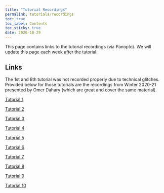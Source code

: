 ```yaml
---
title: "Tutorial Recordings"
permalink: tutorials/recordings
toc: true
toc_label: Contents
toc_sticky: true
date: 2020-10-29
---
```


This page contains links to the tutorial recordings (via Panopto). We will update this page each week after the tutorial.

## Links

The 1st and 8th tutorial was not recorded properly due to technical glitches. 
Provided below for those tutorials are the recordings from Winter 2020-21 presented by Omer Dahary (which are great and cover the same material).

[Tutorial 1](https://panoptotech.cloud.panopto.eu/Panopto/Pages/Viewer.aspx?id=53c4d462-c197-4d87-b839-ac63011cddb8)

[Tutorial 2](https://panoptotech.cloud.panopto.eu/Panopto/Pages/Viewer.aspx?id=0c966272-13a5-4290-941f-addc00bba336)

[Tutorial 3](https://panoptotech.cloud.panopto.eu/Panopto/Pages/Viewer.aspx?id=52ad11c0-9d52-4314-81b6-ade00033e764)

[Tutorial 4](https://panoptotech.cloud.panopto.eu/Panopto/Pages/Viewer.aspx?id=c91326b0-41a6-48b9-95a2-ade40103ccd0)

[Tutorial 5](https://panoptotech.cloud.panopto.eu/Panopto/Pages/Viewer.aspx?id=80cd8475-18a8-48aa-bcb1-adef00931270)

[Tutorial 6](https://panoptotech.cloud.panopto.eu/Panopto/Pages/Viewer.aspx?id=d9e8320c-e9c9-4bc6-b5b3-adfc00559007)

[Tutorial 7](https://panoptotech.cloud.panopto.eu/Panopto/Pages/Viewer.aspx?id=028621fa-2bba-4520-819a-ae1801462812)

[Tutorial 8](https://panoptotech.cloud.panopto.eu/Panopto/Pages/Viewer.aspx?id=6ccb5dae-a3a5-4493-9ca6-ac9b00d6220b)

[Tutorial 9](https://panoptotech.cloud.panopto.eu/Panopto/Pages/Viewer.aspx?id=eb7aca02-e30c-409d-8f31-ae18014697a6)

[Tutorial 10](https://panoptotech.cloud.panopto.eu/Panopto/Pages/Viewer.aspx?id=7d6eebac-411a-4d13-a574-ae1c00f1340b)


